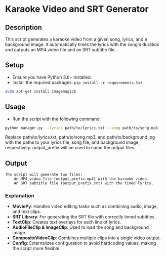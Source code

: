 # Karaoke Video and SRT Generator

## Description
This script generates a karaoke video from a given song, lyrics, and a background image. It automatically times the lyrics with the song's duration and outputs an MP4 video file and an SRT subtitle file.

## Setup
- Ensure you have Python 3.6+ installed.
- Install the required packages: `pip install -r requirements.txt`
```bash
sudo apt-get install imagemagick
```
## Usage
- Run the script with the following command:
```bash
python manager.py --lyrics path/to/lyrics.txt --song path/to/song.mp3 --image path/to/background.jpg --output output_prefix
```

Replace path/to/lyrics.txt, path/to/song.mp3, and path/to/background.jpg with the paths to your lyrics file, song file, and background image, respectively. output_prefix will be used to name the output files.

## Output

    The script will generate two files:
        An MP4 video file (output_prefix.mp4) with the karaoke video.
        An SRT subtitle file (output_prefix.srt) with the timed lyrics.


### Explanation

- **MoviePy**: Handles video editing tasks such as combining audio, image, and text clips.
- **SRT Library**: For generating the SRT file with correctly timed subtitles.
- **TextClip**: Creates text overlays for each line of lyrics.
- **AudioFileClip & ImageClip**: Used to load the song and background image.
- **CompositeVideoClip**: Combines multiple clips into a single video output.
- **Config**: Externalizes configuration to avoid hardcoding values, making the script more flexible.

